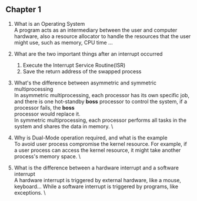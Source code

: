 ## Chapter 1
1. What is an Operating System \
   A program acts as an intermediary between the user and computer hardware, also a resource allocator to handle the resources that the user might use, such as memory, CPU time ...

2. What are the two important things after an interrupt occurred 
   1. Execute the Interrupt Service Routine(ISR) 
   2. Save the return address of the swapped process 

3. What's the difference between asymmetric and symmetric multiprocessing \
   In asymmetric multiprocessing, each processor has its own specific job, and there is one hot-standby **boss** processor to control the system, if a processor fails, the **boss** \
   processor would replace it. \
   In symmetric multiprocessing, each processor performs all tasks in the system and shares the data in memory. \

4. Why is Dual-Mode operation required, and what is the example \
   To avoid user process compromise the kernel resource. For example, if a user process can access the kernel resource, it might take another process's memory space. \

5. What is the difference between a hardware interrupt and a software interrupt \
   A hardware interrupt is triggered by external hardware, like a mouse, keyboard... While a software interrupt is triggered by programs, like exceptions. \
   
